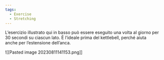 ```yaml
---
tags:
  - Exercise
  - Stretching
---
```

L’esercizio illustrato qui in basso può essere eseguito una volta al giorno per 30 secondi su ciascun lato. È l’ideale prima del kettlebell, perché aiuta anche per l’estensione dell’anca. 

![[Pasted image 20230811141153.png]]